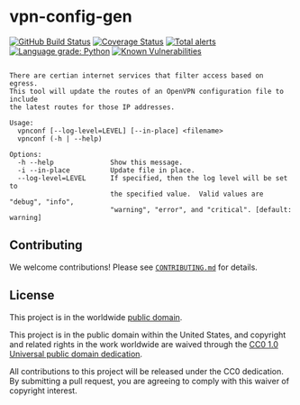 # vpn-config-gen #

[![GitHub Build Status](https://github.com/cisagov/vpn-config-gen/workflows/build/badge.svg)](https://github.com/cisagov/vpn-config-gen/actions)
[![Coverage Status](https://coveralls.io/repos/github/cisagov/vpn-config-gen/badge.svg?branch=develop)](https://coveralls.io/github/cisagov/vpn-config-gen?branch=develop)
[![Total alerts](https://img.shields.io/lgtm/alerts/g/cisagov/vpn-config-gen.svg?logo=lgtm&logoWidth=18)](https://lgtm.com/projects/g/cisagov/vpn-config-gen/alerts/)
[![Language grade: Python](https://img.shields.io/lgtm/grade/python/g/cisagov/vpn-config-gen.svg?logo=lgtm&logoWidth=18)](https://lgtm.com/projects/g/cisagov/vpn-config-gen/context:python)
[![Known Vulnerabilities](https://snyk.io/test/github/cisagov/vpn-config-gen/develop/badge.svg)](https://snyk.io/test/github/cisagov/vpn-config-gen)

```Update the routes of an OpenVPN configuration.

There are certian internet services that filter access based on egress.
This tool will update the routes of an OpenVPN configuration file to include
the latest routes for those IP addresses.

Usage:
  vpnconf [--log-level=LEVEL] [--in-place] <filename>
  vpnconf (-h | --help)

Options:
  -h --help              Show this message.
  -i --in-place          Update file in place.
  --log-level=LEVEL      If specified, then the log level will be set to
                         the specified value.  Valid values are "debug", "info",
                         "warning", "error", and "critical". [default: warning]
```

## Contributing ##

We welcome contributions!  Please see [`CONTRIBUTING.md`](CONTRIBUTING.md) for
details.

## License ##

This project is in the worldwide [public domain](LICENSE).

This project is in the public domain within the United States, and
copyright and related rights in the work worldwide are waived through
the [CC0 1.0 Universal public domain
dedication](https://creativecommons.org/publicdomain/zero/1.0/).

All contributions to this project will be released under the CC0
dedication. By submitting a pull request, you are agreeing to comply
with this waiver of copyright interest.
